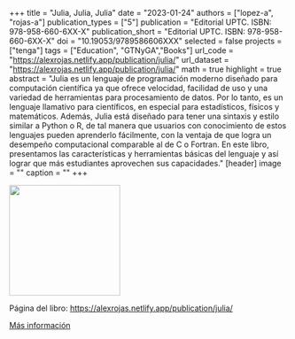 +++
title = "Julia, Julia, Julia"
date = "2023-01-24"
authors = ["lopez-a", "rojas-a"]
publication_types = ["5"]
publication = "Editorial UPTC. ISBN: 978-958-660-6XX-X"
publication_short = "Editorial UPTC. ISBN: 978-958-660-6XX-X"
doi = "10.19053/9789586606XXX"
selected = false
projects = ["tenga"]
tags = ["Education", "GTNyGA","Books"]
url_code = "https://alexrojas.netlify.app/publication/julia/"
url_dataset = "https://alexrojas.netlify.app/publication/julia/"
math = true
highlight = true
abstract = "Julia es un lenguaje de programación moderno diseñado para computación científica ya que ofrece velocidad, facilidad de uso y una variedad de herramientas para procesamiento de datos. Por lo tanto, es un lenguaje llamativo para científicos, en especial para  estadísticos, físicos y matemáticos. Además, Julia está diseñado para tener una sintaxis y estilo similar a Python o R,  de tal manera que usuarios con conocimiento de estos lenguajes pueden aprenderlo fácilmente, con la ventaja de que logra un desempeño computacional comparable al de C o Fortran. En este libro, presentamos las características y herramientas básicas del lenguaje y así lograr que más estudiantes aprovechen sus capacidades."
[header]
image = ""
caption = ""
+++


<img src="https://simehbucket.s3.amazonaws.com/images/eb99f18bd6fd3173a377c82e120882d6-medium.jpg"  width="200"/>

Página del libro: https://alexrojas.netlify.app/publication/julia/

[Más información](https://editorial.uptc.edu.co/)

<!--
<img src="https://simehbucket.s3.amazonaws.com/images/7a665c7977e7b9df2eee119f35d5bef9-medium.jpg" width=200>

<img src="https://simehbucket.s3.amazonaws.com/images/7a665c7977e7b9df2eee119f35ce433c-medium.jpg" width= 200>

[Más información](https://editorial.uptc.edu.co/gpd-la-arqueologia-matematica-9789586604956.html)
-->





